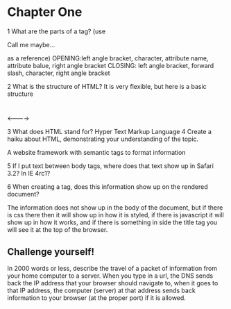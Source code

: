 # Chapter One

1 What are the parts of a tag? (use <p lang= "en-US">Call me maybe...</p> as a reference)
OPENING:left angle bracket, character, attribute name, attribute balue, right angle bracket
CLOSING: left angle bracket, forward slash, character, right angle bracket

2 What is the structure of HTML?
It is very flexible, but here is a basic structure
<!--->
<html>
  <head>
  </head>
  <body>
  <h1></h1>
  <p></p>
  <h2></h2>
  <p></p>
  </body>
</html>
<---->


3 What does HTML stand for?
Hyper
Text
Markup
Language
4 Create a haiku about HTML, demonstrating your understanding of the topic.

A website framework
with semantic tags
to format information

5 If I put text between body tags, where does that text show up in Safari 3.2? In IE 4rc1?


6 When creating a <head> tag, does this information show up on the rendered document?

The information does not show up in the body of the document, but if there is css there then it will show up in how it is styled, if there is javascript it will show up in how it works, and if there is something in side the title tag you will see it at the top of the browser.
## Challenge yourself!

In 2000 words or less, describe the travel of a packet of information from your home computer to a server.
When you type in a url, the DNS sends back the IP address that your browser should navigate to, when it goes to that IP address, the computer (server) at that address sends back information to your browser (at the proper port) if it is allowed.
